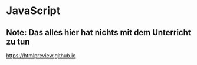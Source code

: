 # JavaScript
## **Note:** Das alles hier hat nichts mit dem Unterricht zu tun


https://htmlpreview.github.io
